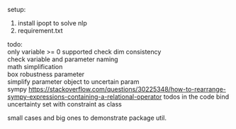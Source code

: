 setup:
1. install ipopt to solve nlp
2. requirement.txt

todo:  
only variable >= 0 supported
check dim consistency  
check variable and parameter naming  
math simplification  
box robustness parameter  
simplify parameter object to uncertain param  
sympy  https://stackoverflow.com/questions/30225348/how-to-rearrange-sympy-expressions-containing-a-relational-operator
todos in the code
bind uncertainty set with constraint as class

small cases and big ones to demonstrate package util.